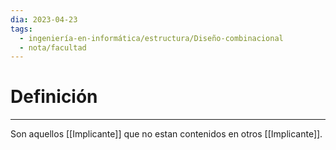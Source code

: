 ```yaml
---
dia: 2023-04-23
tags:
  - ingeniería-en-informática/estructura/Diseño-combinacional
  - nota/facultad
---
```

# Definición
---
Son aquellos [[Implicante]] que no estan contenidos en otros [[Implicante]].